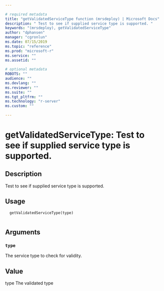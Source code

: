 ```yaml
--- 
 
# required metadata 
title: "getValidatedServiceType function (mrsdeploy) | Microsoft Docs" 
description: " Test to see if supplied service type is supported. " 
keywords: "(mrsdeploy), getValidatedServiceType" 
author: "dphansen" 
manager: "cgronlun" 
ms.date: 07/15/2019
ms.topic: "reference" 
ms.prod: "microsoft-r" 
ms.service: "" 
ms.assetid: "" 
 
# optional metadata 
ROBOTS: "" 
audience: "" 
ms.devlang: "" 
ms.reviewer: "" 
ms.suite: "" 
ms.tgt_pltfrm: "" 
ms.technology: "r-server" 
ms.custom: "" 
 
--- 
```

 
 
 
 
 # getValidatedServiceType: Test to see if supplied service type is supported. 
 ## Description
 
Test to see if supplied service type is supported.
 
 
 ## Usage

```   
  getValidatedServiceType(type)
 
```
 
 ## Arguments

   
  
 ### `type`
 The service type to check for validity. 
  
 
 
 ## Value
 
type The validated type
 
